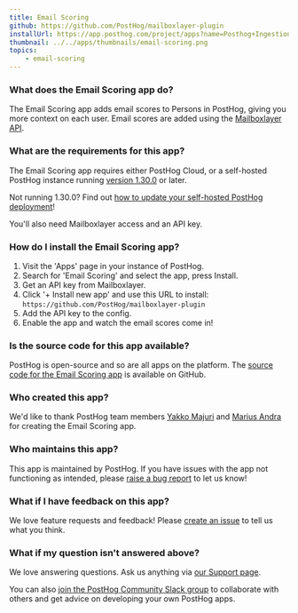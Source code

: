 ```yaml
---
title: Email Scoring
github: https://github.com/PostHog/mailboxlayer-plugin
installUrl: https://app.posthog.com/project/apps?name=Posthog+Ingestion+Alert+Plugin
thumbnail: ../../apps/thumbnails/email-scoring.png
topics:
    - email-scoring
---
```


### What does the Email Scoring app do?

The Email Scoring app adds email scores to Persons in PostHog, giving you more context on each user. Email scores are added using the [Mailboxlayer API](https://mailboxlayer.com/).

### What are the requirements for this app?

The Email Scoring app requires either PostHog Cloud, or a self-hosted PostHog instance running [version 1.30.0](https://posthog.com/blog/the-posthog-array-1-30-0) or later.

Not running 1.30.0? Find out [how to update your self-hosted PostHog deployment](https://posthog.com/docs/runbook/upgrading-posthog)!

You'll also need Mailboxlayer access and an API key.

### How do I install the Email Scoring app?

1. Visit the 'Apps' page in your instance of PostHog.
2. Search for 'Email Scoring' and select the app, press Install.
3. Get an API key from Mailboxlayer.
4. Click '+ Install new app' and use this URL to install: `https://github.com/PostHog/mailboxlayer-plugin`
5. Add the API key to the config.
6. Enable the app and watch the email scores come in!

### Is the source code for this app available?

PostHog is open-source and so are all apps on the platform. The [source code for the Email Scoring app](https://github.com/PostHog/mailboxlayer-plugin) is available on GitHub.

### Who created this app?

We'd like to thank PostHog team members [Yakko Majuri](https://github.com/yakkomajuri) and [Marius Andra](https://github.com/mariusandra) for creating the Email Scoring app.

### Who maintains this app?

This app is maintained by PostHog. If you have issues with the app not functioning as intended, please [raise a bug report](https://github.com/PostHog/posthog/issues/new?assignees=&labels=bug&template=bug_report.md) to let us know!

### What if I have feedback on this app?

We love feature requests and feedback! Please [create an issue](https://github.com/PostHog/posthog/issues/new?assignees=&labels=enhancement%2C+feature&template=feature_request.md) to tell us what you think.

### What if my question isn't answered above?

We love answering questions. Ask us anything via [our Support page](/questions).

You can also [join the PostHog Community Slack group](/slack) to collaborate with others and get advice on developing your own PostHog apps.
